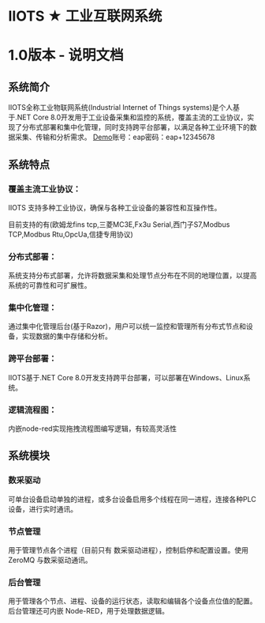# IIOTS ★ 工业互联网系统

# 1.0版本 - 说明文档

## 系统简介 
IIOTS全称工业物联网系统(Industrial Internet of Things systems)是个人基于.NET Core 8.0开发用于工业设备采集和监控的系统，覆盖主流的工业协议，实现了分布式部署和集中化管理，同时支持跨平台部署，以满足各种工业环境下的数据采集、传输和分析需求。
[Demo](http://110.41.170.160:38848)账号：eap密码：eap+12345678
## 系统特点

### 覆盖主流工业协议：

IIOTS 支持多种工业协议，确保与各种工业设备的兼容性和互操作性。
   
目前支持的有(欧姆龙fins tcp,三菱MC3E,Fx3u Serial,西门子S7,Modbus TCP,Modbus Rtu,OpcUa,信捷专用协议)
   
### 分布式部署：

系统支持分布式部署，允许将数据采集和处理节点分布在不同的地理位置，以提高系统的可靠性和可扩展性。

### 集中化管理：

通过集中化管理后台(基于Razor)，用户可以统一监控和管理所有分布式节点和设备，实现数据的集中存储和分析。

### 跨平台部署：

IIOTS基于.NET Core 8.0开发支持跨平台部署，可以部署在Windows、Linux系统。

### 逻辑流程图：

内嵌node-red实现拖拽流程图编写逻辑，有较高灵活性

## 系统模块
### 数采驱动
可单台设备启动单独的进程，或多台设备启用多个线程在同一进程，连接各种PLC设备，进行实时通讯。

### 节点管理
用于管理节点各个进程（目前只有 数采驱动进程），控制启停和配置设置。使用 ZeroMQ 与数采驱动通讯。

### 后台管理
用于管理各个节点、进程、设备的运行状态，读取和编辑各个设备点位值的配置。后台管理还可内嵌 Node-RED，用于处理数据逻辑。
